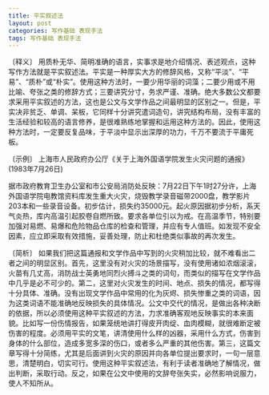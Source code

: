 ```yaml
---
title: 平实叙述法
layout: post
categories: 写作基础 表现手法
tags: 写作基础 表现手法
---
```


〔释义〕 用质朴无华、简明准确的语言，实事求是地介绍情况、表述观点，这种写作方法就是平实叙述法。平实是一种厚实大方的修辞风格，又称“平淡”、“平易”、“质朴”或“朴实”。使用这种方法时，一要少用华丽的词藻；二要少用或不用比喻、夸张之类的修辞方式；三要讲究分寸，务求严谨、准确。绝大多数公文都要求采用平实叙述的方法，这也是公文与文学作品之间最明显的区别之一。但是，平实决非贫乏、单调、呆板，它同样十分讲究遣词造句，讲究结构布局，没有丰富的生活经验和较高的语言修养，是很难熟练地掌握和运用这种方法的。因此，使用这种方法时，一定要反复品味，于平淡中显示出深厚的功力，千万不要流于平庸死板。

〔示例〕 上海市人民政府办公厅《关于上海外国语学院发生火灾问题的通报》(1983年7月26日) 

据市政府教育卫生办公室和市公安局消防处反映：7月22日下午1时27分许，上海外国语学院电教馆资料库发生重大火灾，烧毁教学录音磁带2000盘，教学影片203本和一些录音设备。初步估计，损失约35000元。起火原因据初步分析，系天气炎热，库内高温引起胶卷自燃所致。要求各单位引以为戒。在高温季节，特别要加强对易燃、易爆和危险物品仓库的检查和管理，并应有专人值班。如发现不安全因素，应立即采取有效措施，妥善处理，防止和杜绝类似事故的再次发生。

〔简析〕 如果我们把这篇通报和文学作品中写到的火灾稍加比较，就不难看出二者之间的明显区别。首先，这里没有对火灾的场景描写，没有使用诸如浓烟滚滚，火苗有几丈高，消防战士英勇地同烈火搏斗之类的词句，而类似的描写在文学作品中几乎是必不可少的。第二，这里对火灾发生的时间、地点、损失的情况，都写得十分具体、准确。没有出现文学作品中常用的化为灰烬、损失惨重之类的词语，因为这类词语不能准确地反映损失的具体情况。公文中交代的情况，是做出各种决断的依据，所以必须使用这种平实叙述的方法，力求准确客观地反映事实的本来面貌。比如写一份伤情报告，如果笼统地讲打得皮开肉绽、血肉模糊，就很难断定被伤害的程度。必须用平实的文笔，讲清使用什么样的凶器，采用什么方式，伤害到身体的什么部位，造成多宽多深的伤口，或者多么严重的其他伤害。第三，这篇文章写得十分简练，尤其是后面讲到火灾的原因并向各单位提出要求时，一句一层意思，清楚明白，切实可行。使用这种平实叙述法，有利于读者准确地了解情况，做出判断，采取行动。反之，如果在公文中使用的文辞夸张失实，必然影响说服力，使人不知所从。 